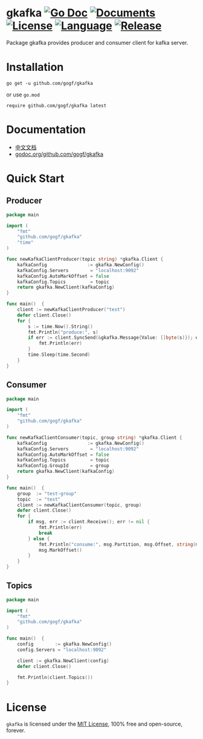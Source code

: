 # gkafka [![Go Doc](https://godoc.org/github.com/gogf/gkafka?status.svg)](https://godoc.org/github.com/gogf/gkafka) [![Documents](https://img.shields.io/badge/docs-100%25-green.svg)](https://goframe.org) [![License](https://img.shields.io/github/license/gogf/gkafka.svg?style=flat)](https://github.com/gogf/gkafka) [![Language](https://img.shields.io/badge/language-go-blue.svg)](https://github.com/gogf/gkafka) [![Release](https://img.shields.io/github/release/gogf/gkafka.svg?style=flat)](https://github.com/gogf/gkafka/releases)

Package gkafka provides producer and consumer client for kafka server.

# Installation
```
go get -u github.com/gogf/gkafka
```
or use `go.mod`
```
require github.com/gogf/gkafka latest
```

# Documentation

* [中文文档](https://goframe.org/database/gkafka/index)
* [godoc.org/github.com/gogf/gkafka](https://godoc.org/github.com/gogf/gkafka)

# Quick Start

## Producer
```go
package main

import (
    "fmt"
    "github.com/gogf/gkafka"
    "time"
)

func newKafkaClientProducer(topic string) *gkafka.Client {
    kafkaConfig               := gkafka.NewConfig()
    kafkaConfig.Servers        = "localhost:9092"
    kafkaConfig.AutoMarkOffset = false
    kafkaConfig.Topics         = topic
    return gkafka.NewClient(kafkaConfig)
}

func main()  {
    client := newKafkaClientProducer("test")
    defer client.Close()
    for {
        s := time.Now().String()
        fmt.Println("produce:", s)
        if err := client.SyncSend(&gkafka.Message{Value: []byte(s)}); err != nil {
            fmt.Println(err)
        }
        time.Sleep(time.Second)
    }
}
```
## Consumer
```go
package main

import (
    "fmt"
    "github.com/gogf/gkafka"
)

func newKafkaClientConsumer(topic, group string) *gkafka.Client {
    kafkaConfig               := gkafka.NewConfig()
    kafkaConfig.Servers        = "localhost:9092"
    kafkaConfig.AutoMarkOffset = false
    kafkaConfig.Topics         = topic
    kafkaConfig.GroupId        = group
    return gkafka.NewClient(kafkaConfig)
}

func main()  {
    group  := "test-group"
    topic  := "test"
    client := newKafkaClientConsumer(topic, group)
    defer client.Close()
    for {
        if msg, err := client.Receive(); err != nil {
            fmt.Println(err)
            break
        } else {
            fmt.Println("consume:", msg.Partition, msg.Offset, string(msg.Value))
            msg.MarkOffset()
        }
    }
}
```

## Topics
```go
package main

import (
    "fmt"
    "github.com/gogf/gkafka"
)

func main()  {
    config        := gkafka.NewConfig()
    config.Servers = "localhost:9092"

    client := gkafka.NewClient(config)
    defer client.Close()

    fmt.Println(client.Topics())
}
```


# License

`gkafka` is licensed under the [MIT License](LICENSE), 100% free and open-source, forever.

